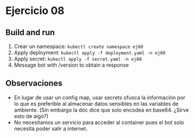 # Ejercicio 08

## Build and run
1. Crear un namespace: `kubectl create namespace ej08`
2. Apply deployment: `kubectl apply -f deployment.yaml -n ej08`
3. Apply secret: `kubectl apply -f secret.yaml -n ej08`
4. Message bot with /version to obtain a response

## Observaciones
- En lugar de usar un config map, usar secrets ofusca la información por lo que es preferible al almacenar datos sensibles en las variables de ambiente. (Sin embargo la doc dice que solo encodea en base64. ¿Sirve esto de algo?)
- No necesitamos un servicio para acceder al container pues el bot solo necesita poder salir a internet.
